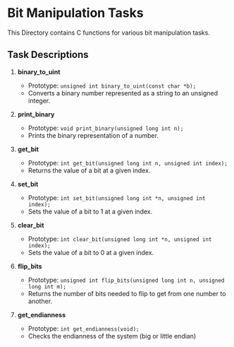 # Bit Manipulation Tasks

This Directory contains C functions for various bit manipulation tasks.

## Task Descriptions

1. **binary_to_uint**

   - Prototype: `unsigned int binary_to_uint(const char *b);`
   - Converts a binary number represented as a string to an unsigned integer.

2. **print_binary**

   - Prototype: `void print_binary(unsigned long int n);`
   - Prints the binary representation of a number.

3. **get_bit**

   - Prototype: `int get_bit(unsigned long int n, unsigned int index);`
   - Returns the value of a bit at a given index.

4. **set_bit**

   - Prototype: `int set_bit(unsigned long int *n, unsigned int index);`
   - Sets the value of a bit to 1 at a given index.

5. **clear_bit**

   - Prototype: `int clear_bit(unsigned long int *n, unsigned int index);`
   - Sets the value of a bit to 0 at a given index.

6. **flip_bits**

   - Prototype: `unsigned int flip_bits(unsigned long int n, unsigned long int m);`
   - Returns the number of bits needed to flip to get from one number to another.

7. **get_endianness**

   - Prototype: `int get_endianness(void);`
   - Checks the endianness of the system (big or little endian)
